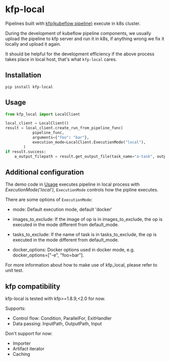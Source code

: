 # kfp-local
Pipelines built with [kfp(kubeflow pipeline)](https://github.com/kubeflow/pipelines) execute in k8s cluster.

During the development of kubeflow pipeline components, we usually upload the pipeline to kfp server and run it in k8s, if anything wrong we fix it locally and upload it again.

It should be helpful for the development efficiency if the above process takes place in local host, that's what `kfp-local` cares.

## Installation
```
pip install kfp-local
```

## Usage
```python
from kfp_local import LocalClient

local_client = LocalClient()
result = local_client.create_run_from_pipeline_func(
            pipeline_func,
            arguments={"foo": "bar"},
            execution_mode=LocalClient.ExecutionMode("local"),
        )
if result.success:
    a_output_filepath = result.get_output_file(task_name="a-task", output="a_output_name")

```

## Additional configuration

The demo code in [Usage](#Usage) executes pipeline in local process with *ExecutionMode('local')*, `ExecutionMode` controls how the pipline executes.

There are some options of `ExecutionMode`:
* mode: Default execution mode, default 'docker'

* images_to_exclude: If the image of op is in images_to_exclude, the op is
    executed in the mode different from default_mode.

* tasks_to_exclude: If the name of task is in tasks_to_exclude, the op is executed in the mode different from default_mode.

* docker_options: Docker options used in docker mode, e.g. docker_options=["-e", "foo=bar"].

For more information about how to make use of kfp_local, please refer to unit test.

## kfp compatibility
kfp-local is tested with kfp>=1.8.9,<2.0 for now.

Supports:
* Control flow: Condition, ParallelFor, ExitHandler
* Data passing: InputPath, OutputPath, Input

Don't support for now:
* Importer
* Artifact iterator
* Caching
